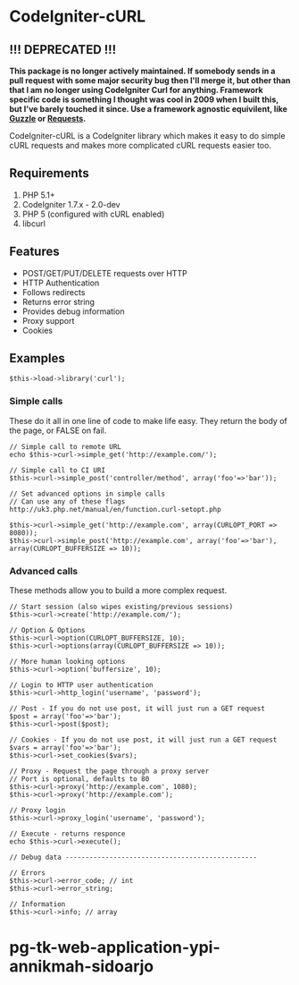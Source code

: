 # CodeIgniter-cURL

## !!! DEPRECATED !!!
**This package is no longer actively maintained. If somebody sends in a pull request with some major security bug 
then I'll merge it, but other than that I am no longer using CodeIgniter Curl for anything. Framework specific code 
is something I thought was cool in 2009 when I built this, but I've barely touched it since. Use a framework agnostic 
equivilent, like [Guzzle] or [Requests].**

[Guzzle]: http://guzzlephp.org
[Requests]: http://requests.ryanmccue.info/

CodeIgniter-cURL is a CodeIgniter library which makes it easy to do simple cURL requests 
and makes more complicated cURL requests easier too.

## Requirements

1. PHP 5.1+
2. CodeIgniter 1.7.x - 2.0-dev
3. PHP 5 (configured with cURL enabled)
4. libcurl

## Features

* POST/GET/PUT/DELETE requests over HTTP
* HTTP Authentication
* Follows redirects
* Returns error string
* Provides debug information
* Proxy support
* Cookies

## Examples

	$this->load->library('curl'); 

### Simple calls

These do it all in one line of code to make life easy. They return the body of the page, or FALSE on fail.

	// Simple call to remote URL
	echo $this->curl->simple_get('http://example.com/');

	// Simple call to CI URI
	$this->curl->simple_post('controller/method', array('foo'=>'bar'));

	// Set advanced options in simple calls
	// Can use any of these flags http://uk3.php.net/manual/en/function.curl-setopt.php

	$this->curl->simple_get('http://example.com', array(CURLOPT_PORT => 8080));
	$this->curl->simple_post('http://example.com', array('foo'=>'bar'), array(CURLOPT_BUFFERSIZE => 10)); 

### Advanced calls

These methods allow you to build a more complex request.

	// Start session (also wipes existing/previous sessions)
	$this->curl->create('http://example.com/');

	// Option & Options
	$this->curl->option(CURLOPT_BUFFERSIZE, 10);
	$this->curl->options(array(CURLOPT_BUFFERSIZE => 10));

	// More human looking options
	$this->curl->option('buffersize', 10);

	// Login to HTTP user authentication
	$this->curl->http_login('username', 'password');

	// Post - If you do not use post, it will just run a GET request
	$post = array('foo'=>'bar');
	$this->curl->post($post);

	// Cookies - If you do not use post, it will just run a GET request
	$vars = array('foo'=>'bar');
	$this->curl->set_cookies($vars);

	// Proxy - Request the page through a proxy server
	// Port is optional, defaults to 80
	$this->curl->proxy('http://example.com', 1080);
	$this->curl->proxy('http://example.com');

	// Proxy login
	$this->curl->proxy_login('username', 'password');

	// Execute - returns responce
	echo $this->curl->execute();

	// Debug data ------------------------------------------------

	// Errors
	$this->curl->error_code; // int
	$this->curl->error_string;

	// Information
	$this->curl->info; // array
	
# pg-tk-web-application-ypi-annikmah-sidoarjo
